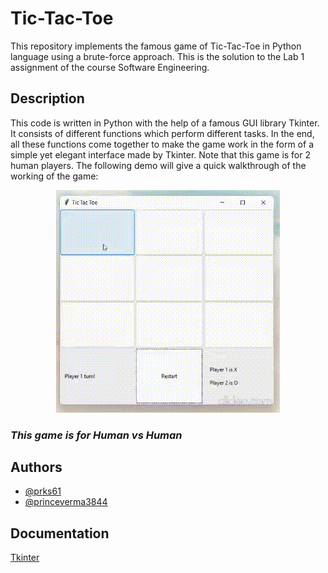 # Tic-Tac-Toe

This repository implements the famous game of Tic-Tac-Toe in Python language using a brute-force approach. This is the solution to the Lab 1 assignment of the course Software Engineering.


## Description

This code is written in Python with the help of a famous GUI library Tkinter. It consists of different functions which perform different tasks. In the end, all these functions come together to make the game work in the form of a simple yet elegant interface made by Tkinter. Note that this game is for 2 human players. The following demo will give a quick walkthrough of the working of the game:

<p align="center"><img src="Demo.gif.gif"></p>

### *This game is for Human vs Human*



## Authors

- [@prks61](https://www.github.com/prks61)
- [@princeverma3844](https://github.com/princeverma3844)


## Documentation

[Tkinter](https://docs.python.org/3/library/tk.html)
